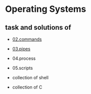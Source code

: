 # Operating Systems
## task and solutions of 
- [02.commands](https://github.com/Bozhidar15/Operating-Systems/tree/main/02.commands)  
- [03.pipes](https://github.com/Bozhidar15/Operating-Systems/tree/main/03.pipes)
- 04.process
- 05.scripts

- collection of shell
- collection of C
